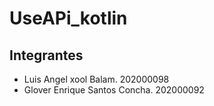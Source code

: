 # UseAPi_kotlin

## Integrantes
* Luis Angel xool Balam. 202000098
* Glover Enrique Santos Concha. 202000092

